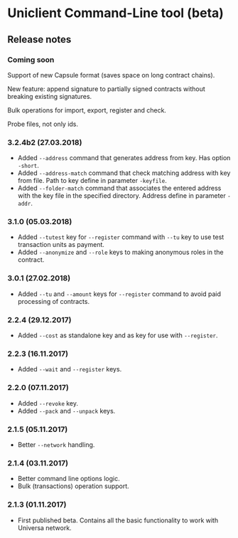 Uniclient Command-Line tool (beta)
==================================
Release notes
-------------

### Coming soon

Support of new Capsule format (saves space on long contract chains).

New feature: append signature to partially signed contracts without breaking existing signatures.

Bulk operations for import, export, register and check.

Probe files, not only ids.

### 3.2.4b2 (27.03.2018)
* Added `--address` command that generates address from key. Has option `-short`.
* Added `--address-match` command that check matching address with key from file. Path to key define in parameter `-keyfile`.
* Added `--folder-match` command that associates the entered address with the key file in the specified directory. Address define in parameter `-addr`.

### 3.1.0 (05.03.2018)
* Added `--tutest` key for `--register` command with `--tu` key to use test transaction units as payment.
* Added `--anonymize` and `--role` keys to making anonymous roles in the contract.

### 3.0.1 (27.02.2018)
* Added `--tu` and `--amount` keys for `--register` command to avoid paid processing of contracts.

### 2.2.4 (29.12.2017)
* Added `--cost` as standalone key and as key for use with `--register`.

### 2.2.3 (16.11.2017)
* Added `--wait` and `--register` keys.

### 2.2.0 (07.11.2017)
* Added `--revoke` key.
* Added `--pack` and `--unpack` keys.

### 2.1.5 (05.11.2017)
* Better `--network` handling.

### 2.1.4 (03.11.2017)
* Better command line options logic.
* Bulk (transactions) operation support.

### 2.1.3 (01.11.2017)
* First published beta. Contains all the basic functionality to work with Universa network.